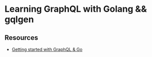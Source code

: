 # Learning GraphQL with Golang && gqlgen


## Resources

- [Getting started with GraphQL & Go](https://gabrielgomes61320.medium.com/getting-started-with-graphql-and-golang-e8f7104b1d0b#:~:text=Getting%20Started%20with%20GraphQL%20and%20Golang)
